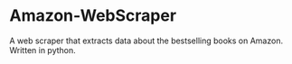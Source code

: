 # Amazon-WebScraper
A web scraper that extracts data about the bestselling books on Amazon. Written in python.

